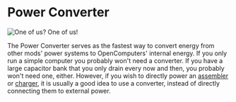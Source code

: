 # Power Converter

![One of us? One of us!](oredict:oc:powerConverter)

The Power Converter serves as the fastest way to convert energy from other mods' power systems to OpenComputers' internal energy. If you only run a simple computer you probably won't need a converter. If you have a large capacitor bank that you only drain every now and then, you probably won't need one, either. However, if you wish to directly power an [assembler](assembler.md) or [charger](charger.md), it is usually a good idea to use a converter, instead of directly connecting them to external power.
